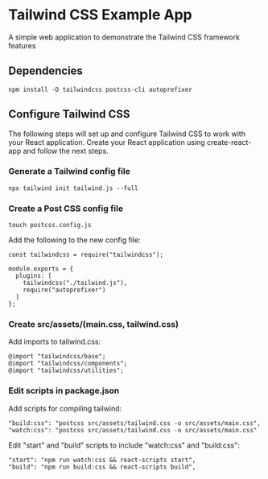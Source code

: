 # Tailwind CSS Example App

A simple web application to demonstrate the Tailwind CSS framework features

## Dependencies

```
npm install -D tailwindcss postcss-cli autoprefixer
```

## Configure Tailwind CSS

The following steps will set up and configure Tailwind CSS to work with your React application. Create your React application using create-react-app and follow the next steps.

### Generate a Tailwind config file

```
npx tailwind init tailwind.js --full
```

### Create a Post CSS config file

```
touch postcss.config.js
```

Add the following to the new config file:

```
const tailwindcss = require("tailwindcss");

module.exports = {
  plugins: [
    tailwindcss("./tailwind.js"),
    require("autoprefixer")
  ]
};
```

### Create src/assets/(main.css, tailwind.css)

Add imports to tailwind.css:

```
@import "tailwindcss/base";
@import "tailwindcss/components";
@import "tailwindcss/utilities";
```

### Edit scripts in package.json

Add scripts for compiling tailwind:

```
"build:css": "postcss src/assets/tailwind.css -o src/assets/main.css",
"watch:css": "postcss src/assets/tailwind.css -o src/assets/main.css"
```

Edit "start" and "build" scripts to include "watch:css" and "build:css":

```
"start": "npm run watch:css && react-scripts start",
"build": "npm run build:css && react-scripts build",
```


